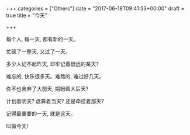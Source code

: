 +++
categories = ["Others"]
date = "2017-06-18T09:41:53+00:00"
draft = true
title = "今天"

+++


每个人, 每一天, 都有新的一天。

忙碌了一整天, 又过了一天。

多少人记不起昨天, 却牢记着很远的某天?

难忘的, 快乐很多天。难熬的, 难过好几天。

你不也舍弃了大前天, 期盼着大后天?

计划着明天? 盘算着当天? 还是牵挂着那天?

记得最重要的一天, 就是这天。

叫做今天!